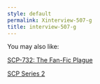 ```yaml
---
style: default
permalink: Xinterview-507-g
title: interview-507-g
---
```

You may also like:

[SCP-732: The Fan-Fic Plague](http://scp-wiki.net/scp-732)

[SCP Series 2](http://scp-wiki.net/scp-series-2)
